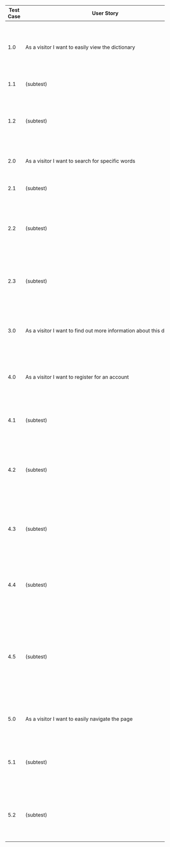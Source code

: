 | Test Case | User Story                                                             | Expected Result                                                                                                    | Actual Result |
|-----------|------------------------------------------------------------------------|--------------------------------------------------------------------------------------------------------------------|---------------|
| 1.0       | As a visitor I want to easily view the dictionary                      | Visitor enters page URL and the main dictionary page opens                                                         | Pass          |
| 1.1       | (subtest)                                                              | All words render on the page                                                                                       | Pass          |
| 1.2       | (subtest)                                                              | All other elements render on the page (navigation bar, footer, serach bar & links)                                 | Pass          |
| 2.0       | As a visitor I want to search for specific words                       | Search bar is rendered on the page                                                                                 | Pass          |
| 2.1       | (subtest)                                                              | Visitor can enter text in the serach bar                                                                           | Pass          |
| 2.2       | (subtest)                                                              | Clicking on the search button initiates serach and results are displayed on page                                   | Pass          |
| 2.3       | (subtest)                                                              | If no results, visitor is informed that the search returned no results                                             | Pass          |
| 3.0       | As a visitor I want to find out more information about this dictionary | Visitor clicks on "About" link and is taken to the about page                                                      | Pass          |
| 4.0       | As a visitor I want to register for an account                         | Visitor clicks on the register link and is taken to the register page                                              | Pass          |
| 4.1       | (subtest)                                                              | Visitor can enter information in the imput fields                                                                  | Pass          |
| 4.2       | (subtest)                                                              | Form validation requires the visitor to enter username of minimum 5 characters                                     | Pass          |
| 4.3       | (subtest)                                                              | Form validation checks that the password was entered correctly twice                                               | Pass          |
| 4.4       | (subtest)                                                              | If registration successful, visitor is informed they are now registered                                            | Pass          |
| 4.5       | (subtest)                                                              | If the username is already taken, visitor is asked to choose another username and redirected back to register page | Pass          |
| 5.0       | As a visitor I want to easily navigate the page                        | Pagination is present on the dictionary page                                                                       | Pass          |
| 5.1       | (subtest)                                                              | Clicking on any page number takes the visitor to that specific page                                                | Pass          |
| 5.2       | (subtest)                                                              | Clicking on the "Previous" and "Next buttons increments the page by one                                            | Pass          |